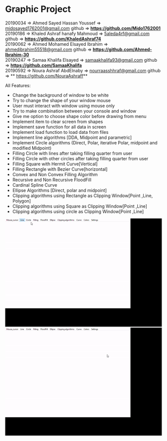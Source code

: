 # Graphic Project
20190034 => Ahmed Sayed Hassan Youssef => midosayed1762001@gmail.com      github => **https://github.com/Mido1762001** <br>
20190186 => Khaled Ashraf hanafy Mahmoud => 5aleda4rf@gmail.com         github => **https://github.com/KhaledAshraf74** <br> 
20190062 => Ahmed Mohamed Elsayed Ibrahim => ahmedibrahim55518@gmail.com   github => **https://github.com/Ahmed-Ibrahim-30** <br> 
20190247 => Samaa Khalifa Elsayed => samaakhalifa93@gmail.com           github => **https://github.com/SamaaKhalifa** <br> 
20190592 => Noura Ashraf AbdElnaby => nourraasshhraf@gmail.com          github => ** https://github.com/NouraAshraff** <br> 

All Features:
- Change the background of window to be white
- Try to change the shape of your window mouse
- User must interact with window using mouse only 
- Try to make combination between your console and window 
- Give me option to choose shape color before drawing from menu
- Implement item to clear screen from shapes
- Implement save function for all data in screen 
- Implement load function to load data from files
- Implement line algorithms [DDA, Midpoint and parametric]
- Implement Circle algorithms (Direct, Polar, iterative Polar, midpoint and 
modified Midpoint)
- Filling Circle with lines after taking filling quarter from user
- Filling Circle with other circles after taking filling quarter from user
- Filling Square with Hermit Curve[Vertical]
- Filling Rectangle with Bezier Curve[horizontal]
- Convex and Non Convex Filling Algorithm 
- Recursive and Non Recursive FloodFill
- Cardinal Spline Curve
- Ellipse Algorithms [Direct, polar and midpoint]
- Clipping algorithms using Rectangle as Clipping Window[Point ,Line, Polygon] 
- Clipping algorithms using Square as Clipping Window[Point ,Line]
- Clipping algorithms using circle as Clipping Window[Point ,Line]

![This is an image](https://github.com/Ahmed-Ibrahim-30/Graphics-Project/blob/master/screee1.gif?raw=true)
![This is an image](https://github.com/Ahmed-Ibrahim-30/Graphics-Project/blob/master/screen2.gif?raw=true)

